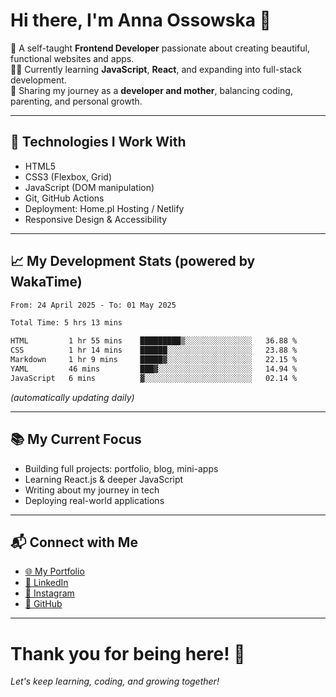 # Hi there, I'm Anna Ossowska 👋

🌸 A self-taught **Frontend Developer** passionate about creating beautiful, functional websites and apps.  
👩‍💻 Currently learning **JavaScript**, **React**, and expanding into full-stack development.  
💬 Sharing my journey as a **developer and mother**, balancing coding, parenting, and personal growth.

---

## 🚀 Technologies I Work With
- HTML5
- CSS3 (Flexbox, Grid)
- JavaScript (DOM manipulation)
- Git, GitHub Actions
- Deployment: Home.pl Hosting / Netlify
- Responsive Design & Accessibility

---

## 📈 My Development Stats (powered by WakaTime)

<!--START_SECTION:waka-->

```txt
From: 24 April 2025 - To: 01 May 2025

Total Time: 5 hrs 13 mins

HTML         1 hr 55 mins    █████████▒░░░░░░░░░░░░░░░   36.88 %
CSS          1 hr 14 mins    ██████░░░░░░░░░░░░░░░░░░░   23.88 %
Markdown     1 hr 9 mins     █████▓░░░░░░░░░░░░░░░░░░░   22.15 %
YAML         46 mins         ███▓░░░░░░░░░░░░░░░░░░░░░   14.94 %
JavaScript   6 mins          ▓░░░░░░░░░░░░░░░░░░░░░░░░   02.14 %
```

<!--END_SECTION:waka-->

_(automatically updating daily)_

---

## 📚 My Current Focus

- Building full projects: portfolio, blog, mini-apps
- Learning React.js & deeper JavaScript
- Writing about my journey in tech
- Deploying real-world applications

---

## 📬 Connect with Me

- [🌐 My Portfolio](https://ossowska.tech)
- [💼 LinkedIn](https://linkedin.com/in/anna-ossowska-130493a0/)
- [📸 Instagram](https://instagram.com/wiedzma_w_korpo/)
- [🐙 GitHub](https://github.com/anka-oss)

---

# Thank you for being here! 🚀  
_Let's keep learning, coding, and growing together!_

